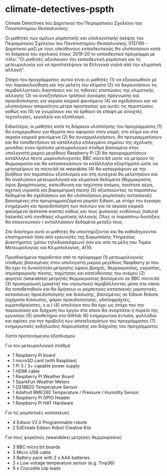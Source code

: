 # climate-detectives-pspth
Climate Detectives του Δημοτικού του Πειραματικού Σχολείου του Πανεπιστημίου Θεσσαλονίκης

Οι μαθητές των ομίλων ρομποτικής και υπολογιστικής σκέψης του Πειραματικού Σχολείου του Πανεπιστημίου Θεσσαλονίκης (ΠΣΠΘ) – Δημοτικού 
μαζί με τους υπεύθυνους εκπαιδευτικούς θα υλοποιήσουν κατά τη διάρκεια του σχολικού έτους 2019-20 το εκπαιδευτικό πρόγραμμα με τίτλο:
“Οι μαθητές αξιοποιούν την εκπαιδευτική ρομποτική και τη μετεωρολογία για να προστατέψουν τα Ελληνικά νησιά από την κλιματική αλλαγή”. 

Στόχοι του προγράμματος αυτού είναι οι μαθητές
(1) να εξοικειωθούν με την παρακολούθηση και την μελέτη του κλίματο
(2) να διερευνήσουν τις περιβαλλοντικές διαστάσεις και τις πιθανές επιπτώσεις της κλιματικής αλλαγής
(3) να αναζητήσουν τρόπους έγκαιρης πρόγνωσης και προειδοποίησης για ακραία καιρικά φαινόμενα
(4) να σχεδιάσουν και να υλοποιήσουν απαραίτητα μέτρα προστασίας για αυτές τις περιπτώσεις καθώς και 
(5) να γνωρίσουν και να έρθουν σε επαφή με ανοιχτές τεχνολογίες, εργαλεία και εξοπλισμό. 

Ειδικότερα, οι μαθητές κατά τη διάρκεια υλοποίησης του προγράμματος
(1) θα ενημερωθούν για θέματα που αφορούν στον καιρό, στο κλίμα και στα ακραία καιρικά φαινόμενα
(2) θα συναρμολογήσουν, θα προγραμματίσουν και θα τοποθετήσουν σε κατάλληλα επιλεγμένο σημείου της σχολικής μονάδας έναν πρότυπο μετεωρολογικό σταθμό βασισμένο στον υπολογιστή μικρού μεγέθους Raspberry Pi 
(3) θα προγραμματίσουν κατάλληλα πέντε μικρουπολογιστές BBC micro:bit ώστε να μετρούν τη θερμοκρασία και θα κατασκευάσουν τα κατάλληλα εξαρτήματα ώστε να μετατρέψουν τα micro:bit σε wearables
(4) θα καταγράψουν με την βοήθεια του παραπάνω εξοπλισμού και στη συνέχεια θα μελετήσουν και θα αναλύσουν μετεωρολογικά και κλιματικά δεδομένα (θερμοκρασία, ύψος βροχόπτωσης, κατεύθυνση και ταχύτητα ανέμου, ποιότητα αέρα, σχετική υγρασία και βαρομετρική πίεση)
(5) αξιοποιώντας τα παραπάνω δεδομένα θα σχεδιάσουν και θα υλοποιήσουν ρομποτικές κατασκευές βασισμένες στα προγραμματιζόμενα ρομπότ Edison, με στόχο την έγκαιρη ενημέρωση και προειδοποίηση των πολιτών για τα ακραία καιρικά φαινόμενα (extreme events) καθώς και τους φυσικούς κινδύνους (natural hazards) υπό συνθήκες κλιματικής αλλαγής
Όλες οι παραπάνω διατάξεις θα επικοινωνούν / ανταλλάσουν δεδομένα μεταξύ τους

Στο διάστημα αυτό οι μαθητές θα υποστηρίζονται και θα καθοδηγούνται επιστημονικά τόσο από ερευνητές της Ευρωπαϊκής Υπηρεσίας Διαστήματος (μέσω τηλεδιασκέψεων) όσο και από τα μέλη του Τομέα Μετεωρολογίας και Κλιματολογίας, ΑΠΘ.
 
Προσδοκόμενα παραδοτέα από το πρόγραμμα
(1) μετεωρολογικός σταθμός βασισμένος στον υπολογιστή μικρού μεγέθους Raspberry pi που θα έχει τη δυνατότητα μέτρησης ύψους βροχής, θερμοκρασίας, υγρασίας, ατμοσφαιρικής πίεσης, ταχύτητας και κατεύθυνσης του ανέμου
(2) φορητοί (wearables) μετρητές θερμοκρασίας βασισμένοι σε BBC micro:bit
(3) προσομοίωση (μακέτα) του νησιωτικού περιβάλλοντος μέσα στο οποίο θα τοποθετηθούν και θα δράσουν οι ρομποτικές κατασκευές 
ρομποτικές κατασκευές προειδοποίησης και διάσωσης, βασισμένες σε Edison Robots (οχήματα διάσωσης, φάροι προειδοποίησης, υδατοφράχτες, κυματοθραύστες, κ.α.)
(4) ιστολόγιο που θα έχει ως στόχο του την παρουσίαση και διάχυση του έργου στο οποίο θα αναρτάται η πορεία της εργασίας
(5) αποθετήριο στο GitHub
(6) ενημερωτικά έντυπα, φυλλάδια και αφίσες για την προβολή των αποτελεσμάτων του προγράμματος
(7) ενημερωτικές εκδηλώσεις παρουσίασης και διάχυσης του προγράμματος

Λίστα προτεινόμενου εξοπλισμού
 
Για τον μετεωρολογικό σταθμό
- 1 Raspberry Pi board
- 1 microSD card (with Raspbian)
- 1 Pi 3 / 3+ capable power supply
- 1 HDMI cable
- 1 Raspberry Pi Weather Board
- 1 SparkFun Weather Meters
- 1 DS18B20 Temperature Sensor
- 1 Adafruit BME280 Temperature / Pressure / Humidity Sensor
- 1 Raspberry Pi GPIO Header
- 1 Raspberry Pi HAT Hardware

Για τις ρομποτικές κατασκευές
- 4 Edison V2.0 Programmable robots
- 2 EdCreate Edison Robot Creative Kits

Για τους φορητούς (wearables) μετρητές θερμοκρασίας
- 3 BBC micro:bit boards
- 3 Micro USB cable
- 3 Battery pack with 2 x AAA batteries
- 3 x Low voltage temperature sensor (e.g. Tmp36)
- 9 x Crocodile clip leads
